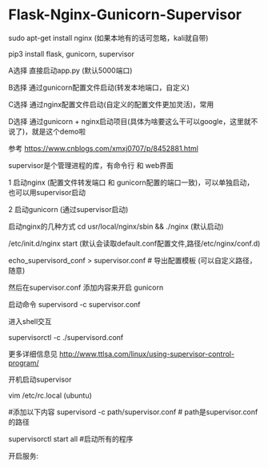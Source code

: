# Flask-Nginx-Gunicorn-Supervisor

sudo apt-get install nginx (如果本地有的话可忽略，kali就自带)

pip3 install flask, gunicorn, supervisor


A选择 直接启动app.py (默认5000端口) 

B选择 通过gunicorn配置文件启动(转发本地端口，自定义)

C选择 通过nginx配置文件启动(自定义的配置文件更加灵活)，常用

D选择 通过gunicorn + nginx启动项目(具体为啥要这么干可以google，这里就不说了)，就是这个demo啦

参考 https://www.cnblogs.com/xmxj0707/p/8452881.html

supervisor是个管理进程的库，有命令行 和 web界面


1 启动nginx (配置文件转发端口 和 gunicorn配置的端口一致)，可以单独启动，也可以用supervisor启动


2 启动gunicorn (通过supervisor启动)




启动nginx的几种方式
cd usr/local/nginx/sbin && ./nginx (默认启动)

/etc/init.d/nginx start (默认会读取default.conf配置文件,路径/etc/nginx/conf.d)


echo_supervisord_conf > supervisor.conf # 导出配置模板 (可以自定义路径，随意)

然后在supervisor.conf 添加内容来开启 gunicorn

启动命令 supervisord -c supervisor.conf


进入shell交互

supervisorctl -c ./supervisord.conf

更多详细信息见  http://www.ttlsa.com/linux/using-supervisor-control-program/




开机启动supervisor

vim /etc/rc.local (ubuntu)

#添加以下内容
supervisord -c path/supervisor.conf # path是supervisor.conf的路径

supervisorctl start all #启动所有的程序


开启服务:
  







